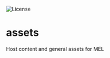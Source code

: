 ![License](https://img.shields.io/badge/license-CC--BY--NC--ND-blue)
# assets
Host content and general assets for MEL
